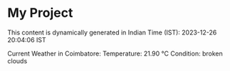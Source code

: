 # My Project

This content is dynamically generated in Indian Time (IST): 2023-12-26 20:04:06 IST


Current Weather in Coimbatore:
Temperature: 21.90 °C
Condition: broken clouds
